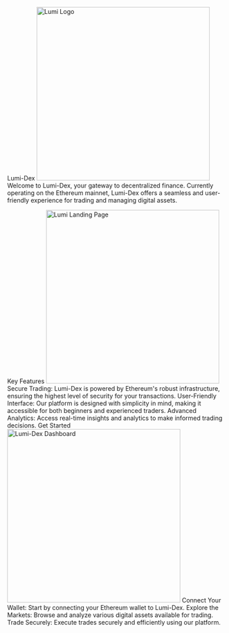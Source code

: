 Lumi-Dex
<img src="https://github.com/user-attachments/assets/4ffc12dd-e1b3-4b74-bf48-28162c70b8e7" alt="Lumi Logo" width="400">
Welcome to Lumi-Dex, your gateway to decentralized finance. Currently operating on the Ethereum mainnet, Lumi-Dex offers a seamless and user-friendly experience for trading and managing digital assets.

Key Features
<img src="https://github.com/user-attachments/assets/709bcec7-fb22-47dd-9ced-1cb1e6f7eaf7" alt="Lumi Landing Page" width="400">
Secure Trading: Lumi-Dex is powered by Ethereum's robust infrastructure, ensuring the highest level of security for your transactions.
User-Friendly Interface: Our platform is designed with simplicity in mind, making it accessible for both beginners and experienced traders.
Advanced Analytics: Access real-time insights and analytics to make informed trading decisions.
Get Started
<img src="https://github.com/user-attachments/assets/10a75a40-204a-4ea4-889c-c8ff7f11e52b" alt="Lumi-Dex Dashboard" width="400">
Connect Your Wallet: Start by connecting your Ethereum wallet to Lumi-Dex.
Explore the Markets: Browse and analyze various digital assets available for trading.
Trade Securely: Execute trades securely and efficiently using our platform.
